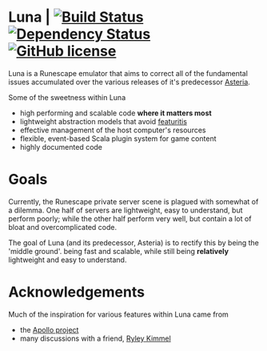 # Luna | [![Build Status](https://travis-ci.org/lare96/luna.svg?branch=master)](https://travis-ci.org/lare96/luna) [![Dependency Status](https://www.versioneye.com/user/projects/578271c676ef400042e8d010/badge.svg?style=flat)](https://www.versioneye.com/user/projects/578271c676ef400042e8d010) [![GitHub license](https://img.shields.io/badge/license-MIT-blue.svg)](https://raw.githubusercontent.com/lare96/luna/master/LICENSE.txt)
Luna is a Runescape emulator that aims to correct all of the fundamental issues accumulated over the various releases of it's predecessor [Asteria](https://github.com/lare96/asteria-3.0).

Some of the sweetness within Luna
- high performing and scalable code <b>where it matters most</b>
- lightweight abstraction models that avoid [featuritis](https://en.wikipedia.org/wiki/Feature_creep)  
- effective management of the host computer's resources 
- flexible, event-based Scala plugin system for game content
- highly documented code


# Goals
Currently, the Runescape private server scene is plagued with somewhat of a dilemma. One half of servers are lightweight, easy to understand, but perform poorly; while the other half perform very well, but contain a lot of bloat and overcomplicated code.

The goal of Luna (and its predecessor, Asteria) is to rectify this by being the 'middle ground'. being fast and scalable, while still being <b>relatively</b> lightweight and easy to understand.


# Acknowledgements
Much of the inspiration for various features within Luna came from
- the [Apollo project](https://github.com/apollo-rsps/apollo)
- many discussions with a friend, [Ryley Kimmel](https://github.com/ryleykimmel/)
